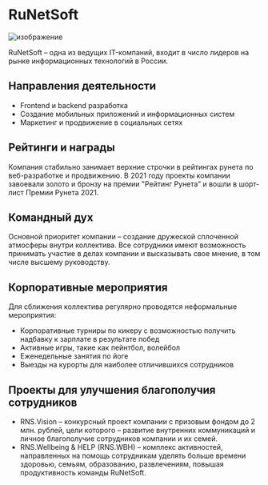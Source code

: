 # RuNetSoft

![изображение](https://user-images.githubusercontent.com/99546572/229334275-2770b2f7-db61-4e2c-8823-3ba033e4dc61.png)

RuNetSoft – одна из ведущих IT-компаний, входит в число лидеров на рынке информационных технологий в России. 

## Направления деятельности

- Frontend и backend разработка
- Создание мобильных приложений и информационных систем
- Маркетинг и продвижение в социальных сетях

## Рейтинги и награды

Компания стабильно занимает верхние строчки в рейтингах рунета по веб-разработке и продвижению. В 2021 году проекты компании завоевали золото и бронзу на премии "Рейтинг Рунета” и вошли в шорт-лист Премии Рунета 2021.

## Командный дух

Основной приоритет компании – создание дружеской сплоченной атмосферы внутри коллектива. Все сотрудники имеют возможность принимать участие в делах компании и высказывать свое мнение, в том числе высшему руководству.

## Корпоративные мероприятия

Для сближения коллектива регулярно проводятся неформальные мероприятия:

- Корпоративные турниры по кикеру с возможностью получить надбавку к зарплате в результате побед
- Активные игры, такие как пейнтбол, волейбол
- Еженедельные занятия по йоге
- Выезды на курорты для наиболее отличившихся сотрудников

## Проекты для улучшения благополучия сотрудников

- RNS.Vision – конкурсный проект компании с призовым фондом до 2 млн. рублей, цели которого – развитие внутренних коммуникаций и личное благополучие сотрудников компании и их семей.
- RNS.Wellbeing & HELP (RNS.WBH) – комплекс активностей, направленных на помощь сотрудникам уделять больше времени здоровью, семьям, образованию, развлечениям, повышая продуктивность команды RuNetSoft.
